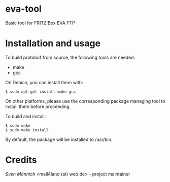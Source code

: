 eva-tool
=========

Basic tool for FRITZ!Box EVA FTP


Installation and usage
======================

To build protobuf from source, the following tools are needed:

  * make
  * gcc

On Debian, you can install them with:

    $ sudo apt-get install make gcc

On other platforms, please use the corresponding package managing tool to
install them before proceeding.

To build and install:

    $ sudo make
    $ sudo make install

By default, the package will be installed to /usr/bin.



Credits
=======
*Sven Mönnich* \<mail4lano (at) web.de\> - project maintainer
